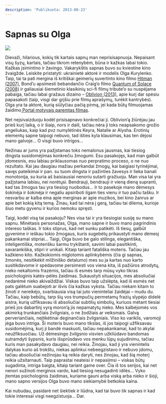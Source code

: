 ```yaml
---
description: 'Publikuota: 2013-08-23'
---
```


# Sapnas su Olga

![](../../.gitbook/assets/placeholder-title.jpg)

Dievaži, hilarious, kokių tik kartais sapnų man neprisisapnuoja. Nepaisant visų šyzų, kartais, tačiau tikrom retenybėm, būna ir kažkas labai tokio. Kažkas įsimintino ir žavingo. Vakarykštis sapnas buvo su kviestine kino žvaigžde. Leiskite pristatyti: ukrainietė aktorė ir modelis Olga Kurylenko. Taip, tai ta pati mergina iš kritiškai geimerių suvertinto kino filmo [Hitman \(2007\)](http://www.imdb.com/title/tt0465494/),  Bond’u apsimesti bebandančio Craig’o filmo [Quantum of Solace \(2008\)](http://www.imdb.com/title/tt0830515/) ir galiausiai šiemetinio klasikinių sci-fi filmų tribute’o su nuspėjama pabaiga, tačiau labai gražaus dizaino – [Oblivion \(2013\)](http://www.imdb.com/title/tt1483013/), apie kurį dar spėsiu papasakoti \(taip, visgi dar grįšiu prie filmų aprašymų, turėkit kantrybės\). Olga yra ta aktorė, kurią siūlyčiau pačią pirmą, jei kada būtų filmuojamas žaidimo[ Portal motyvais paremtas filmas](http://www.deviantart.com/art/Portal-For-science-you-monster-383649030).

Net neįsivaizduoju kodėl prisisapnavo konkrečiai ji. Oblivion’ą žiūrėjau jau prieš kurį laiką, o ir šiaip, nors ir daili, tačiau nėra ji toks neapsakomo grožio angeliukas, kaip kad pvz numylėtinės Keyra, Natalie ar Alysha. Erotinių elementų sapne taipogi nebuvo, tad išties kyla klausimas, kas ten dėjosi mano galvoje… O visgi buvo intrigos…

Nežinau ar jums yra pažįstamas toks nemalonus jausmas, kai tiesiog dingsta susidomėjimas konkrečiu žmogumi. Esu pasakojęs, kad man galbūt įdomesnis, esu labiau priklausomas nuo perpratimo proceso, o ne nuo rezultato. Kai jau daugiau mažiau perkandai žmogų, kai baigiasi tyrinėjimai, savęs pateikimai ir pan. su tuom dingsta ir pažinties žavesys ir lieka banali monotonija, su kuria aš baisiausiai nenoriu sutarti gražiuoju. Man visa tai yra pažįstama labiau, nei norėtųsi. Bendrauji, bendrauji ir vieną dieną supranti, kad tas žmogus tau yra tiesiog nuobodus… Ir to pasekoje mano dėmesys šokinėja ir šokinėja ir negaliu apsiriboti ilgam ties vienu ir tuo pačiu tašku. Ir nesvarbu ar kalba eina apie merginas ar apie muzikos, bei kino žanrus ar apie bet kokią kitą temą. Žinau, kad tai nėra į gerą, tačiau tai dilema, kurioje šiuo metu gyvenu ir kurios nemoku spręsti.

Taigi, kodėl visą tai pasakoju? Nes visa tai ir yra tiesiogiai susiję su mano sapnu. Minėtasis personažas, Olga, mano sapne ir buvo mano pagrindinis intereso taškas. Ir toks stiprus, kad net sunku patikėti. Iš tiesų, galbūt gyvenime ir ieškau tokio žmogaus, kuris sugebėtų prikaustyti mano dėmesį pakankamai stipriai… Taigi, Olga buvo be galo stilinga, elegantiška, inteligentiška, moterišku šarmu trykštanti, savimi labai pasitikinti, savarankiška, stipri ir unikali. Kitaip tariant fatališka moteris. Tačiau jau kažkieno kito. Kažkokiomis miglotomis aplinkybėmis \(čia gi sapnas, žmonės, nesitikėkit milžiniško detalumo\) mes su ja kartas nuo karto susitikdavome ir spėdavome persimesti vos viena kita, iš pažiūros atrodytų, nieko nekaltomis frazėmis, tačiau iš esmės tarp mūsų vyko tikras psichologinis katės-pėlės žaidimas. Sukaustyti situacijos, mes absoliučiai nedarėmė nieko akivaiždžiai. Viskas buvo taip užslėpta, kad iš esmės net pats galėtum suabejoti ar išvis čia kažkas vyksta. Tačiau niekam kitam to žinoti ir nereikėjo, svarbiausia visą tai juto vieninteliai žaidėjai – mudu du. Tačiau, kaip bebūtų, tarp šių vos trumpučių permetamų frazių slypėjo didelė aistra, kurią užfiksavau iš absoliučiai subtilių simbolių, kuriuos mėtant tiesiai prieš jos dabartinį vyrą moron’ą jis nepamatytų nieko. Mes kalbėjomės vos akimirką trunkančiais žvilgniais, o ne žodžiais ar veiksmais. Galvą perveriančiais, neįtikėtinai deginančiais žvilgsniais. Viso ko variklis, varomoji jėga buvo intriga. Ši moteris buvo mano tikslas, iš jos taipogi užfiksavau susidomėjimą, kurį ji bandė maskuoti, tačiau nepakankamai, kad to akylai neužfiksuočiau. Už dėmesingo žvilgsnio visvien užkliūdavo bandomas sutramdyti šypsnis, kuris išsprūsdavo vos menku lūpų sujudinimu, tačiau kuris man pasakydavo daugiau, nei reikia. Žinojau, kad ji yra vienintelis dalykas kurio aš trokštu, niekas aplinkui nebeegzistavo ir nebuvo įdomu, tačiau absoliučiai nežinojau ką reikia daryti, nes žinojau, kad šią moterį reikia užsitarnauti. Taip paprastai neateisi ir nepasiimsi – viskas būtų sugadinta, intriga baigta, kitaip tariant game over. Čia iš tos serijos, kai net nenori sužinoti merginos vardo, kad tiesiog nesugadinti idilės… Vyko įtemtas psichologinis žaidimas, kuriame gauni arba viską arba nieko ir šioji, mano sapno versijos Olga buvo mano siekiamybė betkokia kaina.

Kai nubudau, pasidarė net šiektiek ir liūdna, kad tai buvo tik sapnas ir kad tokie interesai visgi neegzistuoja… Dar.

